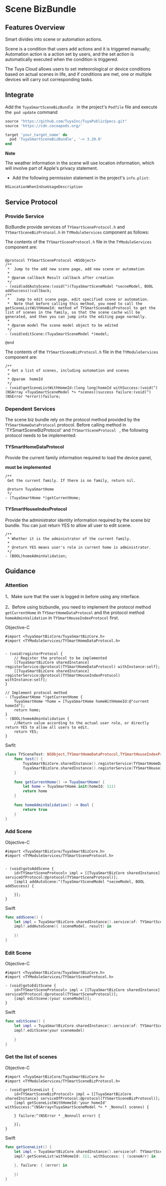 # Scene BizBundle

## Features Overview

Smart divides into scene or automation actions.

Scene is a condition that users add actions and it is triggered manually; Automation action is a action set by users, and the set action is automatically executed when the condition is triggered.

The Tuya Cloud allows users to set meteorological or device conditions based on actual scenes in life, and if conditions are met, one or multiple devices will carry out corresponding tasks.


## Integrate

Add the `TuyaSmartSceneBizBundle ` in the project's `Podfile` file and execute the` pod update` command

```ruby
source "https://github.com/TuyaInc/TuyaPublicSpecs.git"
source 'https://cdn.cocoapods.org/'

target 'your_target_name' do
  pod 'TuyaSmartSceneBizBundle', '~> 3.20.0'
end
```
**Note**

The weather information in the scene will use location information, which will involve part of Apple's privacy statement.

- Add the following permission statement in the project's `info.plist`:

```
NSLocationWhenInUseUsageDescription
```


## Service Protocol

### Provide Service

BizBundle  provide services of  `TYSmartSceneProtocol.h` and `TYSmartSceneBizProtocol.h` in `TYModuleServices` component as follows:

The contents of the `TYSmartSceneProtocol.h` file in the `TYModuleServices` component are:

```objc

@protocol TYSmartSceneProtocol <NSObject>
/**
 *	Jump to the add new scene page, add new scene or automation
 *
 * @param callback Result callback after creation
 */
- (void)addAutoScene:(void(^)(TuyaSmartSceneModel *secneModel, BOOL addSuccess))callback;
/**
 *	 Jump to edit scene page, edit specified scene or automation.
 *  Note that before calling this method, you need to call the getSceneListWithHomeId: method of TYSmartSceneBizProtocol to get the list of scenes in the family, so that the scene cache will be generated, and then you can jump into the editing page normally.
 *
 * @param model The scene model object to be edited
 */
- (void)editScene:(TuyaSmartSceneModel *)model;

@end

```

The contents of the `TYSmartSceneBizProtocol.h` file in the `TYModuleServices` component are:

```objc
/**
 * Get a list of scenes, including automation and scenes
 * 
 * @param  homeId 
 */
- (void)getSceneListWithHomeId:(long long)homeId withSuccess:(void(^)(NSArray <TuyaSmartSceneModel *> *scenes))success failure:(void(^)(NSError *error))failure;

```


### Dependent Services

The scene biz bundle rely on the protocol method provided by the `TYSmartHomeDataProtocol` protocol. Before calling method in 'TYSmartSceneBizProtocol' and `TYSmartSceneProtocol ` , the following protocol needs to be implemented:

#### TYSmartHomeDataProtocol

Provide the current family information required to load the device panel,

 **must be implemented**

```objc
/**
 Get the current family. If there is no family, return nil.
 
 @return TuyaSmartHome
 */
- (TuyaSmartHome *)getCurrentHome;
```
#### TYSmartHouseIndexProtocol
Provide the administrator identity information required by the scene biz bundle. You can just return YES to allow all user to edit scene.

```objc
/**
 * Whether it is the administrator of the current family.
 *
 * @return YES means user's role in current home is administrator.
 */
- (BOOL)homeAdminValidation;
```


## Guidance

### Attention

1、Make sure that the user is logged in before using any interface.

2、Before using bizbundle, you need to implement the protocol method `getCurrentHome` in `TYSmartHomeDataProtocol` and the protocol method `homeAdminValidation` in `TYSmartHouseIndexProtocol` first.

Objective-C 

```objc
#import <TuyaSmartBizCore/TuyaSmartBizCore.h>
#import <TYModuleServices/TYSmartHomeDataProtocol.h>


- (void)registerProtocol {
    // Register the protocol to be implemented
    [[TuyaSmartBizCore sharedInstance] registerService:@protocol(TYSmartHomeDataProtocol) withInstance:self];
    [[TuyaSmartBizCore sharedInstance] registerService:@protocol(TYSmartHouseIndexProtocol) withInstance:self];
}

// Implement protocol method
- (TuyaSmartHome *)getCurrentHome {
    TuyaSmartHome *home = [TuyaSmartHome homeWithHomeId:@"current homeId"];
    return home;
}
- (BOOL)homeAdminValidation {
    //Return value according to the actual user role, or directly return YES to allow all users to edit.
    return YES;
}
```



Swfit 


```swift
class TYSceneTest: NSObject,TYSmartHomeDataProtocol,TYSmartHouseIndexProtocol {
    func test() {
        TuyaSmartBizCore.sharedInstance().registerService(TYSmartHomeDataProtocol.self, withInstance: self);
        TuyaSmartBizCore.sharedInstance().registerService(TYSmartHouseIndexProtocol.self, withInstance: self);
    }
    
    func getCurrentHome() -> TuyaSmartHome! {
        let home = TuyaSmartHome.init(homeId: 111)
        return home
    }
    
    func homeAdminValidation() -> Bool {
        return true
    }
}
```



### Add Scene

Objective-C 

```objc
#import <TuyaSmartBizCore/TuyaSmartBizCore.h>
#import <TYModuleServices/TYSmartSceneProtocol.h>


- (void)gotoAddScene {
    id<TYSmartSceneProtocol> impl = [[TuyaSmartBizCore sharedInstance] serviceOfProtocol:@protocol(TYSmartSceneProtocol)];
    [impl1 addAutoScene:^(TuyaSmartSceneModel *secneModel, BOOL addSuccess) {
            
    }];
}
```



Swift 

```swift
func addScene() {
    let impl = TuyaSmartBizCore.sharedInstance().service(of: TYSmartSceneProtocol.self) as? TYSmartSceneProtocol
    impl?.addAutoScene({ (sceneModel, result) in
            
    })
}

```

### Edit Scene

Objective-C 

```objc
#import <TuyaSmartBizCore/TuyaSmartBizCore.h>
#import <TYModuleServices/TYSmartSceneProtocol.h>

- (void)gotoEditScene {
    id<TYSmartSceneProtocol> impl = [[TuyaSmartBizCore sharedInstance] serviceOfProtocol:@protocol(TYSmartSceneProtocol)];
    [impl editScene:(your sceneModel)];
}
```



Swift 

```swift
func editScene() {
    let impl = TuyaSmartBizCore.sharedInstance().service(of: TYSmartSceneProtocol.self) as? TYSmartSceneProtocol
    impl?.editScene(your scenemodel)
        
    }
}

```

### Get the list of scenes

Objective-C 

```objc
#import <TuyaSmartBizCore/TuyaSmartBizCore.h>
#import <TYModuleServices/TYSmartSceneBizProtocol.h>

- (void)getSceneList {
    id<TYSmartSceneBizProtocol> impl = [[TuyaSmartBizCore sharedInstance] serviceOfProtocol:@protocol(TYSmartSceneBizProtocol)];
    [impl getSceneListWithHomeId:'your homeId' withSuccess:^(NSArray<TuyaSmartSceneModel *> * _Nonnull scenes) {
            
    } failure:^(NSError * _Nonnull error) {
            
    }];
}
```



Swift 

```swift
func getSceneList() {
	let impl = TuyaSmartBizCore.sharedInstance().service(of: TYSmartSceneBizProtocol.self) as? TYSmartSceneBizProtocol
   	impl?.getSceneList(withHomeId: 111, withSuccess: { (sceneArr) in
            
   	}, failure: { (error) in
            
  	})
}

```
